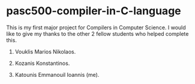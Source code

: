 # pasc500-compiler-in-C-language

This is my first major project for Compilers in Computer Science. I would like to give my thanks to the other 2 fellow students who helped complete this.

1) Vouklis Marios Nikolaos.

2) Kozanis Konstantinos.

3) Katounis Emmanouil Ioannis (me).

